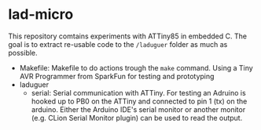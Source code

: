 # lad-micro

This repository comtains experiments with ATTiny85 in embedded C.
The goal is to extract re-usable code to the `/laduguer` folder as much as possible.  


- Makefile: Makefile to do actions trough the `make` command. Using a Tiny AVR Programmer from SparkFun for testing and prototyping
- laduguer
    - serial: Serial communication with ATTiny. For testing an Adruino is hooked up to PB0 on the ATTiny and connected to pin 1 (tx) on the arduino. 
    Either the Arduino IDE's serial monitor or another monitor (e.g. CLion Serial Monitor plugin) can be used to read the output. 